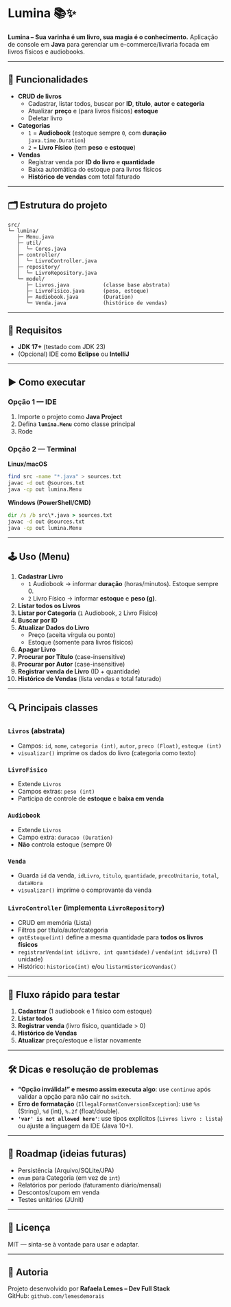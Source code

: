 
# Lumina 📚✨
**Lumina – Sua varinha é um livro, sua magia é o conhecimento.**
Aplicação de console em **Java** para gerenciar um e-commerce/livraria focada em livros físicos e audiobooks.
 
---
 
## 🚀 Funcionalidades
- **CRUD de livros**
  - Cadastrar, listar todos, buscar por **ID**, **título**, **autor** e **categoria**
  - Atualizar **preço** e (para livros físicos) **estoque**
  - Deletar livro
- **Categorias**
  - `1` = **Audiobook** (estoque sempre `0`, com **duração** `java.time.Duration`)
  - `2` = **Livro Físico** (tem **peso** e **estoque**)
- **Vendas**
  - Registrar venda por **ID do livro** e **quantidade**
  - Baixa automática do estoque para livros físicos
  - **Histórico de vendas** com total faturado
 
---
 
## 🗂 Estrutura do projeto
```
src/
└─ lumina/
   ├─ Menu.java
   ├─ util/
   │  └─ Cores.java
   ├─ controller/
   │  └─ LivroController.java
   ├─ repository/
   │  └─ LivroRepository.java
   └─ model/
      ├─ Livros.java           (classe base abstrata)
      ├─ LivroFisico.java      (peso, estoque)
      ├─ Audiobook.java        (Duration)
      └─ Venda.java            (histórico de vendas)
```
 
---
 
## 🧰 Requisitos
- **JDK 17+** (testado com JDK 23)
- (Opcional) IDE como **Eclipse** ou **IntelliJ**
 
---
 
## ▶️ Como executar
 
### Opção 1 — IDE
1. Importe o projeto como **Java Project**
2. Defina **`lumina.Menu`** como classe principal
3. Rode
 
### Opção 2 — Terminal
 
**Linux/macOS**
```bash
find src -name "*.java" > sources.txt
javac -d out @sources.txt
java -cp out lumina.Menu
```
 
**Windows (PowerShell/CMD)**
```bat
dir /s /b src\*.java > sources.txt
javac -d out @sources.txt
java -cp out lumina.Menu
```
 
---
 
## 🕹 Uso (Menu)
1. **Cadastrar Livro**
   - `1` Audiobook → informar **duração** (horas/minutos). Estoque sempre 0.
   - `2` Livro Físico → informar **estoque** e **peso (g)**.
2. **Listar todos os Livros**
3. **Listar por Categoria** (`1` Audiobook, `2` Livro Físico)
4. **Buscar por ID**
5. **Atualizar Dados do Livro**
   - Preço (aceita vírgula ou ponto)
   - Estoque (somente para livros físicos)
6. **Apagar Livro**
7. **Procurar por Título** (case-insensitive)
8. **Procurar por Autor** (case-insensitive)
9. **Registrar venda de Livro** (ID + quantidade)
10. **Histórico de Vendas** (lista vendas e total faturado)
 
---
 
## 🔍 Principais classes
 
### `Livros` (abstrata)
- Campos: `id`, `nome`, `categoria (int)`, `autor`, `preco (Float)`, `estoque (int)`
- `visualizar()` imprime os dados do livro (categoria como texto)
 
### `LivroFisico`
- Extende `Livros`
- Campos extras: `peso (int)`
- Participa de controle de **estoque** e **baixa em venda**
 
### `Audiobook`
- Extende `Livros`
- Campo extra: `duracao (Duration)`
- **Não** controla estoque (sempre 0)
 
### `Venda`
- Guarda `id` da venda, `idLivro`, `titulo`, `quantidade`, `precoUnitario`, `total`, `dataHora`
- `visualizar()` imprime o comprovante da venda
 
### `LivroController` (implementa `LivroRepository`)
- CRUD em memória (Lista)
- Filtros por título/autor/categoria
- `qntEstoque(int)` define a mesma quantidade para **todos os livros físicos**
- `registrarVenda(int idLivro, int quantidade)` / `venda(int idLivro)` (1 unidade)
- Histórico: `historico(int)` e/ou `listarHistoricoVendas()`
 
---
 
## 🧪 Fluxo rápido para testar
1) **Cadastrar** (1 audiobook e 1 físico com estoque)  
2) **Listar todos**  
3) **Registrar venda** (livro físico, quantidade > 0)  
4) **Histórico de Vendas**  
5) **Atualizar** preço/estoque e listar novamente
 
---
 
## 🛠 Dicas e resolução de problemas
- **“Opção inválida!” e mesmo assim executa algo**: use `continue` após validar a opção para não cair no `switch`.
- **Erro de formatação** (`IllegalFormatConversionException`): use `%s` (String), `%d` (int), `%.2f` (float/double).
- **`'var' is not allowed here'`**: use tipos explícitos (`Livros livro : lista`) ou ajuste a linguagem da IDE (Java 10+).
 
---
 
## 📌 Roadmap (ideias futuras)
- Persistência (Arquivo/SQLite/JPA)
- `enum` para Categoria (em vez de `int`)
- Relatórios por período (faturamento diário/mensal)
- Descontos/cupom em venda
- Testes unitários (JUnit)
 
---
 
## 📄 Licença
MIT — sinta-se à vontade para usar e adaptar.
 
---
 
## 🙌 Autoria
Projeto desenvolvido por **Rafaela Lemes – Dev Full Stack**  
GitHub: `github.com/lemesdemorais`
